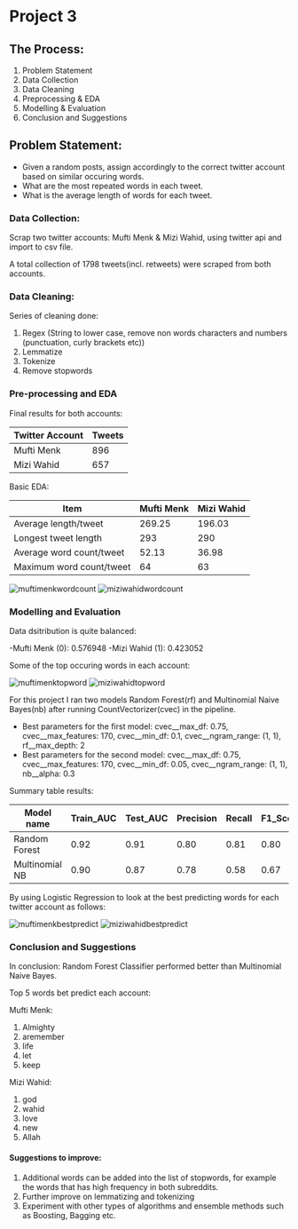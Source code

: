 # Project 3



## The Process:

1. Problem Statement
2. Data Collection
3. Data Cleaning 
4. Preprocessing & EDA
5. Modelling & Evaluation
6. Conclusion and Suggestions


## Problem Statement: 
- Given a random posts, assign accordingly to the correct twitter account based on similar occuring words.
- What are the most repeated words in each tweet.
- What is the average length of words for each tweet.

### Data Collection:

Scrap two twitter accounts: Mufti Menk & Mizi Wahid, using twitter api and import to csv file.

A total collection of 1798 tweets(incl. retweets) were scraped from both accounts.


### Data Cleaning:

Series of cleaning done:
1. Regex (String to lower case, remove non words characters and numbers (punctuation, curly brackets etc))
2. Lemmatize
3. Tokenize
4. Remove stopwords


### Pre-processing and EDA

Final results for both accounts:

|Twitter Account| Tweets|
|---------------|-------|
|Mufti Menk| 896 |
|Mizi Wahid| 657 |


Basic EDA:

|Item               | Mufti Menk | Mizi Wahid |
|-------------------|------------|------------|
|Average length/tweet| 269.25    | 196.03     |
|Longest tweet length| 293       | 290        |
|Average word count/tweet| 52.13 | 36.98      |
|Maximum word count/tweet| 64    | 63         |
 
![muftimenkwordcount](https://github.com/Mr-Ahmad-Khalil/Twitter_Classification/blob/main/images/muftimenk%20word%20count.png)
![miziwahidwordcount](https://github.com/Mr-Ahmad-Khalil/Twitter_Classification/blob/main/images/miziwahid%20word%20count.png)

### Modelling and Evaluation

Data dsitribution is quite balanced:

-Mufti Menk (0): 0.576948
-Mizi Wahid (1): 0.423052

Some of the top occuring words in each account:

![muftimenktopword](https://github.com/Mr-Ahmad-Khalil/Twitter_Classification/blob/main/images/topword%20muftimenk.png)
![miziwahidtopword](https://github.com/Mr-Ahmad-Khalil/Twitter_Classification/blob/main/images/topwords%20miziwahid.png)

For this project I ran two models Random Forest(rf) and Multinomial Naive Bayes(nb) after running CountVectorizer(cvec) in the pipeline.

- Best parameters for the first model: cvec__max_df: 0.75, cvec__max_features: 170, cvec__min_df: 0.1, cvec__ngram_range: (1, 1), rf__max_depth: 2
- Best parameters for the second model: cvec__max_df: 0.75, cvec__max_features: 170, cvec__min_df: 0.05, cvec__ngram_range: (1, 1), nb__alpha: 0.3

Summary table results:

|Model name| Train_AUC | Test_AUC | Precision | Recall | F1_Score |
| -------- | --------- | -------- | --------- | ------ | -------- |
|Random Forest | 0.92 | 0.91 | 0.80 | 0.81 | 0.80 |
|Multinomial NB | 0.90 | 0.87 | 0.78 | 0.58 | 0.67 |

By using Logistic Regression to look at the best predicting words for each twitter account as follows:

![muftimenkbestpredict](https://github.com/Mr-Ahmad-Khalil/Twitter_Classification/blob/main/images/bestpredictingwords%20muftimenk.png)
![miziwahidbestpredict](https://github.com/Mr-Ahmad-Khalil/Twitter_Classification/blob/main/images/bestpredictingwords%20miziwahid.png)


### Conclusion and Suggestions

In conclusion: Random Forest Classifier performed better than Multinomial Naive Bayes.

Top 5 words bet predict each account:

Mufti Menk:
1. Almighty
2. aremember
3. life
4. let
5. keep

Mizi Wahid:
1. god
2. wahid
3. love
4. new
5. Allah

#### Suggestions to improve:

1. Additional words can be added into the list of stopwords, for example the words that has high frequency in both subreddits.
2. Further improve on lemmatizing and tokenizing
3. Experiment with other types of algorithms and ensemble methods such as Boosting, Bagging etc.
